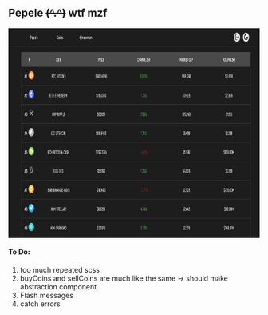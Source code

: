 ## Pepele ~~(^.^)~~ wtf mzf

<img src="view/main.png" align="center" height="420" width="840" >

#### To Do:

1. too much repeated scss
2. buyCoins and sellCoins are much like the same -> should make abstraction component
3. Flash messages
4. catch errors